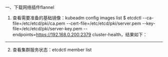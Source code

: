 一、下载网络插件flannel
1. 查看需要准备的基础镜像：kubeadm config images list
$ etcdctl --ca-file=/etc/etcd/pki/ca.pem --cert-file=/etc/etcd/pki/server.pem --key-file=/etc/etcd/pki/server-key.pem --endpoints=https://192.168.0.200:2379 cluster-health，结果如下：
--- -------------------------------------------------------------------------------------

2. 查看集群服务状态：etcdctl member list